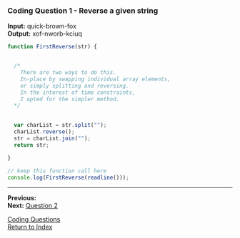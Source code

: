 ### Coding Question 1 - Reverse a given string

**Input:** quick-brown-fox  
**Output:** xof-nworb-kciuq

```javascript
function FirstReverse(str) { 


  /*
    There are two ways to do this.
    In-place by swapping individual array elements,
    or simply splitting and reversing.
    In the interest of time constraints,
    I opted for the simpler method.
  */

  
  var charList = str.split("");
  charList.reverse();
  str = charList.join("");
  return str;

}
   
// keep this function call here 
console.log(FirstReverse(readline()));
```

---

**Previous:**  
**Next:** [Question 2](./2-capitalize_words.md)

[Coding Questions](./readme.md)  
[Return to Index](../../readme.md)
